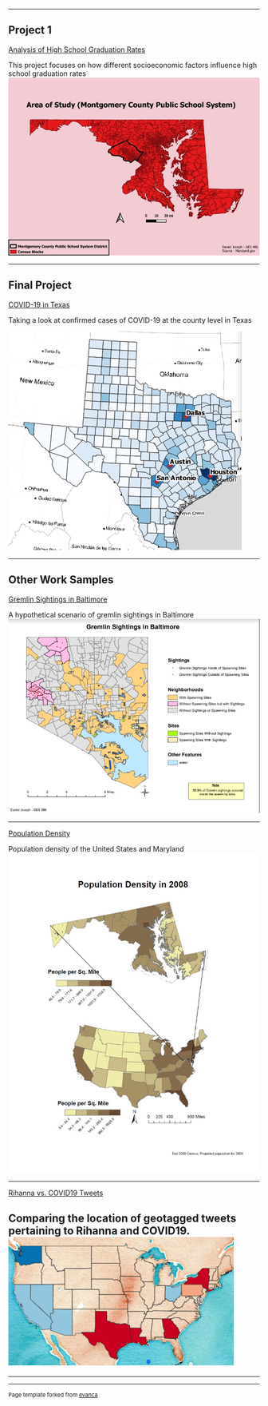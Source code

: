 
---

## Project 1

[Analysis of High School Graduation Rates](mcpss.md)

This project focuses on how different socioeconomic factors influence high school graduation rates
[<img src="images/AOS2.jpg?raw=true"/>](mcpss.md)

---

## Final Project

[COVID-19 in Texas](486_project2.md)

Taking a look at confirmed cases of COVID-19 at the county level in Texas

[<img src="images/texasimg.png?raw=true"/>](486_project2.md)


---

## Other Work Samples

[Gremlin Sightings in Baltimore](rowan/gremlin.md)

A hypothetical scenario of gremlin sightings in Baltimore
[<img src="images/gremlin.jpg?raw=true"/>](rowan/gremlin.md)

---
[Population Density](rowan/population.md)

Population density of the United States and Maryland
[<img src="images/population density.jpg?raw=true"/>](rowan/population.md)

---

[Rihanna vs. COVID19 Tweets](twitterweb.md)

Comparing the location of geotagged tweets pertaining to Rihanna and COVID19.
[<img src="images/twitterweb.png?raw=true"/>](twitterweb.md)
---


---




---
<p style="font-size:11px">Page template forked from <a href="https://github.com/evanca/quick-portfolio">evanca</a></p>
<!-- Remove above link if you don't want to attibute -->
